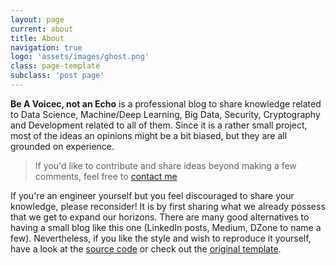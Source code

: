 ```yaml
---
layout: page
current: about
title: About
navigation: true
logo: 'assets/images/ghost.png'
class: page-template
subclass: 'post page'
---
```


__Be A Voicec, not an Echo__ is a professional blog to share knowledge related to Data Science, Machine/Deep Learning, Big Data, Security, Cryptography and Development related to all of them. Since it is a rather small project, most of the ideas an opinions might be a bit biased, but they are all grounded on experience.

> If you'd like to contribute and share ideas beyond making a few comments, feel free to [contact me](https://ibarrond.github.io/#contact)

If you're an engineer yourself but you feel discouraged to share your knowledge, please reconsider! It is by first sharing what we already possess that we get to expand our horizons. There are many good alternatives to having a small blog like this one (LinkedIn posts, Medium, DZone to name a few). Nevertheless, if you like the style and wish to reproduce it yourself, have a look at the [source code](https://github.com/ibarrond/BeAVoice) or check out the [original template](https://github.com/jekyller/jasper2).
